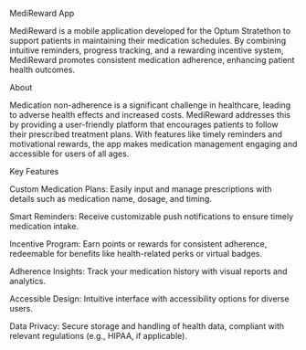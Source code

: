 MediReward App

MediReward is a mobile application developed for the Optum Stratethon to support patients in maintaining their medication schedules. By combining intuitive reminders, progress tracking, and a rewarding incentive system, MediReward promotes consistent medication adherence, enhancing patient health outcomes.

About

Medication non-adherence is a significant challenge in healthcare, leading to adverse health effects and increased costs. MediReward addresses this by providing a user-friendly platform that encourages patients to follow their prescribed treatment plans. With features like timely reminders and motivational rewards, the app makes medication management engaging and accessible for users of all ages.

Key Features

Custom Medication Plans: Easily input and manage prescriptions with details such as medication name, dosage, and timing.

Smart Reminders: Receive customizable push notifications to ensure timely medication intake.

Incentive Program: Earn points or rewards for consistent adherence, redeemable for benefits like health-related perks or virtual badges.

Adherence Insights: Track your medication history with visual reports and analytics.

Accessible Design: Intuitive interface with accessibility options for diverse users.

Data Privacy: Secure storage and handling of health data, compliant with relevant regulations (e.g., HIPAA, if applicable).

